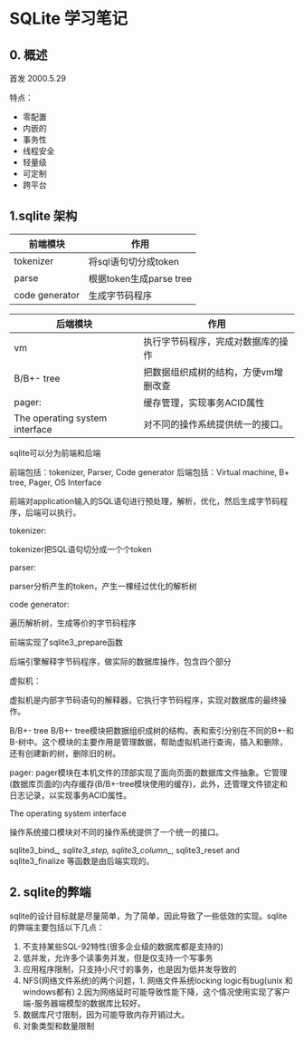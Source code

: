 # SQLite 学习笔记

## 0. 概述

首发 2000.5.29

特点：

- 零配置
- 内嵌的
- 事务性
- 线程安全
- 轻量级
- 可定制
- 跨平台

## 1.sqlite 架构

|前端模块|作用|
|--|--|
|tokenizer|将sql语句切分成token|
|parse|根据token生成parse tree|
|code generator|生成字节码程序|

|后端模块|作用|
|--|--|
|vm|执行字节码程序，完成对数据库的操作|
|B/B+- tree|把数据组织成树的结构，方便vm增删改查|
|pager:|缓存管理，实现事务ACID属性|
|The operating system interface|对不同的操作系统提供统一的接口。|

sqlite可以分为前端和后端

前端包括：tokenizer, Parser, Code generator
后端包括：Virtual machine, B+ tree, Pager, OS Interface

前端对application输入的SQL语句进行预处理，解析，优化，然后生成字节码程序，后端可以执行。

tokenizer:

tokenizer把SQL语句切分成一个个token

parser:

parser分析产生的token，产生一棵经过优化的解析树

code generator:

遍历解析树，生成等价的字节码程序

前端实现了sqlite3_prepare函数


后端引擎解释字节码程序，做实际的数据库操作，包含四个部分

虚拟机：

虚拟机是内部字节码语句的解释器，它执行字节码程序，实现对数据库的最终操作。

B/B+- tree
B/B+- tree模块把数据组织成树的结构，表和索引分别在不同的B+-和B-树中。这个模块的主要作用是管理数据，帮助虚拟机进行查询，插入和删除，还有创建新的树，删除旧的树。


pager:
pager模块在本机文件的顶部实现了面向页面的数据库文件抽象。它管理(数据库页面的)内存缓存(B/B+-tree模块使用的缓存)，此外，还管理文件锁定和日志记录，以实现事务ACID属性。

The operating system interface

操作系统接口模块对不同的操作系统提供了一个统一的接口。

sqlite3_bind_*, sqlite3_step, sqlite3_column_*, sqlite3_reset and sqlite3_finalize 等函数是由后端实现的。

## 2. sqlite的弊端

sqlite的设计目标就是尽量简单，为了简单，因此导致了一些低效的实现。sqlite的弊端主要包括以下几点：

1. 不支持某些SQL-92特性(很多企业级的数据库都是支持的)
2. 低并发，允许多个读事务并发，但是仅支持一个写事务
3. 应用程序限制，只支持小尺寸的事务，也是因为低并发导致的
4. NFS(网络文件系统)的两个问题，1. 网络文件系统locking logic有bug(unix 和windows都有) 2.因为网络延时可能导致性能下降，这个情况使用实现了客户端-服务器端模型的数据库比较好。
5. 数据库尺寸限制，因为可能导致内存开销过大。
6. 对象类型和数量限制
